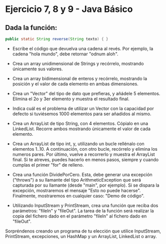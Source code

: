 # Ejercicio 7, 8 y 9 - Java Básico
## Dada la función:

```java
public static String reverse(String texto) { }
```
- Escribe el código que devuelva una cadena al revés. 
     Por ejemplo, la cadena "hola mundo", debe retornar "odnum aloh".

- Crea un array unidimensional de Strings y recórrelo, mostrando únicamente sus valores.

- Crea un array bidimensional de enteros y recórrelo, mostrando la posición y el valor de cada elemento en ambas dimensiones.

- Crea un "Vector" del tipo de dato que prefieras, y añádele 5 elementos. Elimina el 2o y 3er elemento y muestra el resultado final.

- Indica cuál es el problema de utilizar un Vector con la capacidad por defecto si tuviésemos 1000 elementos para ser añadidos al mismo.

- Crea un ArrayList de tipo String, con 4 elementos. Cópialo en una LinkedList. Recorre ambos mostrando únicamente el valor de cada elemento.

- Crea un ArrayList de tipo int, y, utilizando un bucle rellénalo con elementos 1..10. A continuación, con otro bucle, recórrelo y elimina los numeros pares. Por último, vuelve a recorrerlo y muestra el ArrayList final. Si te atreves, puedes hacerlo en menos pasos, siempre y cuando cumplas el primer "for" de relleno.

- Crea una función DividePorCero. Esta, debe generar una excepción ("throws") a su llamante del tipo ArithmeticException que será capturada por su llamante (desde "main", por ejemplo). Si se dispara la excepción, mostraremos el mensaje "Esto no puede hacerse". Finalmente, mostraremos en cualquier caso: "Demo de código".

- Utilizando InputStream y PrintStream, crea una función que reciba dos parámetros: "fileIn" y "fileOut". La tarea de la función será realizar la copia del fichero dado en el parámetro "fileIn" al fichero dado en "fileOut".

Sorpréndenos creando un programa de tu elección que utilice InputStream, PrintStream, excepciones, un HashMap y un ArrayList, LinkedList o array.